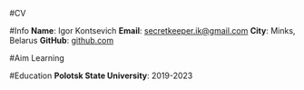 #CV

#Info
**Name**: Igor Kontsevich
**Email**: secretkeeper.ik@gmail.com
**City**: Minks, Belarus
**GitHub**: [github.com](https://github.com/Armvi)

#Aim
Learning

#Education
**Polotsk State University**: 2019-2023


